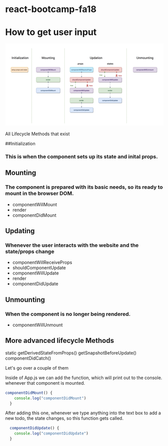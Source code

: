 # react-bootcamp-fa18

# How to get user input
![Test Image 1](images/lifecycle.png)


All Lifecycle Methods that exist

##Initialization 
### This is when the component sets up its state and inital props.


## Mounting
### The component is prepared with its basic needs, so its ready to mount in the browser DOM. 
* componentWillMount  
* render
* componentDidMount  

## Updating 
### Whenever the user interacts with the website and the state/props change
* componentWillReceiveProps  
* shouldComponentUpdate
* componentWillUpdate
* render
* componentDidUpdate  

## Unmounting
### When the component is no longer being rendered. 
* componentWillUnmount

## More advanced lifecycle Methods
static getDerivedStateFromProps() 
getSnapshotBeforeUpdate() 
componentDidCatch()


Let's go over a couple of them 

Inside of App.js we can add the function, which will print out to the console. whenever that component is mounted.

```Javascript
componentDidMount() {
    console.log("componentDidMount")
  }
```

After adding this one, whenever we type anything into the text box to add a new todo, the state changes, so this function gets called. 
```Javascript
  componentDidUpdate() {
    console.log("componentDidUpdate")
  }
```
